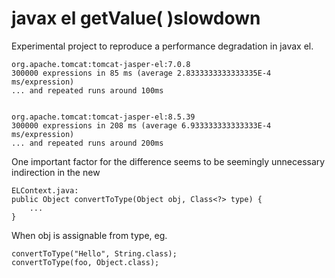 # javax el getValue( )slowdown

Experimental project to reproduce a performance degradation in javax el.


    org.apache.tomcat:tomcat-jasper-el:7.0.8
    300000 expressions in 85 ms (average 2.8333333333333335E-4 ms/expression)
    ... and repeated runs around 100ms


    org.apache.tomcat:tomcat-jasper-el:8.5.39
    300000 expressions in 208 ms (average 6.933333333333333E-4 ms/expression)
    ... and repeated runs around 200ms
    
One important factor for the difference seems to be seemingly unnecessary indirection in the new

    ELContext.java:
    public Object convertToType(Object obj, Class<?> type) {
        ...
    }

When obj is assignable from type, eg.

    convertToType("Hello", String.class);
    convertToType(foo, Object.class);
